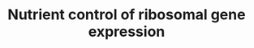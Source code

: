 ---
annotations:
- id: PW:0000004
  parent: regulatory pathway
  type: Pathway Ontology
  value: regulatory pathway
- id: PW:0000003
  parent: signaling pathway
  type: Pathway Ontology
  value: signaling pathway
authors:
- Stacia
- Bart Smeets
- Mkutmon
- MaintBot
- Egonw
description: 'Ribosomes are highly conserved large ribonucleoprotein (RNP) particles,
  consisting in yeast of a large 60S subunit and a small 40S subunit, that perform
  protein synthesis. Yeast ribosomes contain one copy each of four ribosomal RNAs
  (5S, 5.8S, 18S, and 25S; produced in two separate transcripts encoded within the
  rDNA repeat present as hundreds of copies on Chromosome 12) and 79 different ribosomal
  proteins (r-proteins), which are encoded by 137 different genes scattered about
  the genome, 59 of which are duplicated. The 60S subunit contains 46 proteins and
  three RNA molecules: 25S RNA of 3392 nt, hydrogen bonded to the 5.8S RNA of 158
  nt and associated with the 5S RNA of 121 nt. The 40S subunit has a single 18S RNA
  of 1798 nt and 33 proteins. All yeast ribosomal proteins have a mammalian homolog.
  PMID: 10690410, PMID: 22884264, PMID: 9421530, PMID: 9396790  In a rapidly growing
  yeast cell, 60% of total transcription is devoted to ribosomal RNA, and 50% of RNA
  polymerase II transcription and 90% of mRNA splicing are devoted to the production
  of mRNAs for r-proteins. Coordinate regulation of the rRNA genes and 137 r-protein
  genes is affected by nutritional cues and a number of signal transduction pathways
  that can abruptly induce or silence the ribosomal genes, whose transcripts have
  naturally short lifetimes, leading to major implications for the expression of other
  genes as well. The expression of some r-protein genes is influenced by Abf1p, and
  most are directly induced by binding of Rap1p to their promoters, which excludes
  nucleosomes and recruits Fhl1p and Ifh1p to drive transcription. PMID: 10409730,
  PMID: 12509467, PMID: 10542411, PMID: 2207166, PMID: 16782874  Ribosome synthesis
  is under nutrient control.  Synthesis of the four rRNAs and 79 different proteins  in
  equimolar amounts is one of the most energetically expensive cellular processes,
  and must be coordinated together.  Ribosome biogenesis requires all three RNA polymerases:
  Pol I for rRNA genes, Pol II for ribosomal protein genes, and Pol III for tRNA and
  5S RNA genes. Therefore, sensing quality and quantity of available nutrients is
  key in the regulation of ribosome biogenesis. PMID: 15489289, PMID: 18303986  Formation
  of transcription initiation complexes at the rDNA promoter depends on the association
  of RNA Pol I with the Rrn3p transcription factor, which is regulated by  phosphorylation/dephosphorylation
  of Rrn3p. During normal conditions, a surface serine patch on Rrn3p is not phosphorylated,
  enabling it to bind  RNA Pol I for efficient rDNA transcription. In stress conditions,
  the surface serine patch undergoes phosphorylation, which impairs the interaction
  of Rrn3p with RNA Pol I, repressing Pol I transcription, and thereby also reducing
  ribosome production and cell growth. The presence of glucose results in increased
  expression of RRN3. In cells treated with rapamycin, Rrn3p is subject to proteasome-dependent
  degradation, reducing the cellular amount of transcription-initiation competent
  RNA Pol I - Rrn3p complexes. PMID: 19796927, PMID: 8670901, PMID: 20421203, PMID:
  20154141, PMID: 18084032, PMID: 11717393, PMID: 14595104  Ribosomal protein genes
  and ribosomal biogenesis genes are transcribed by RNA polymerase II. The activation
  of these promoters requires the forkhead-like transcription factor, Fhl1p, the acitvity
  of which is subject to nutrient regulation via the Ifh1 activator and the Crf1 repressor.
  Under lack of stress, the TorC1 complex retains Crf1p in the cytoplasm in a dephosphorylated,
  inactive state. Upon nutrient deprivation, the PKA-responsive Yak1 kinase phosphorylates
  Crf1p, resulting in its translocation to the nucleus, where Crf1p competes with
  the Ifh1 activator to bind Fhl1p. The transcription factor Sfp1p also mediates TorC1
  regulation of ribosomal protein and ribosomal biogenesis genes. Interaction of Sfp1p
  with TorC1 reduces Sch9p phosphorylation, resulting in a negative feedback loop.  PMID:
  15620355, PMID: 19796927  Transcription by RNA polymerase III is negatively regulated
  by Maf1, a highly conserved repressor. Both the localization and activity of Maf1p
  are regulated by phosphorylation at various sites, mediated by TORC1, protein kinase
  A (PKA), and Sch9p.  In its dephosphorylated state, Maf1p binds the N-terminus of
  the Rpc160p subunit of Pol III to prevent closed-complex formation. Maf1p is maintained
  in the cytoplasm during vegetative growth via PKA- or Sch9p-mediated phosphorylation.
  Dephosphorylation allows translocation of Maf1p to the nucleus and nucleolus under
  stress conditions, which shuts down RNA Pol III transcription.Phosphorylation of
  Maf1p by CK2 occurs at promoters, which releases Maf1p from chromatin, liberating
  RNA Pol III from inhibition. PMID: 19684113, PMID: 19299514, PMID: 21383183, PMID:
  17005718, PMID: 22810236'
last-edited: 2020-06-17
organisms:
- Saccharomyces cerevisiae
redirect_from:
- /index.php/Pathway:WP2869
- /instance/WP2869
- /instance/WP2869_rr110881
revision: r110881
schema-jsonld:
- '@context': https://schema.org/
  '@id': https://wikipathways.github.io/pathways/WP2869.html
  '@type': Dataset
  creator:
    '@type': Organization
    name: WikiPathways
  description: 'Ribosomes are highly conserved large ribonucleoprotein (RNP) particles,
    consisting in yeast of a large 60S subunit and a small 40S subunit, that perform
    protein synthesis. Yeast ribosomes contain one copy each of four ribosomal RNAs
    (5S, 5.8S, 18S, and 25S; produced in two separate transcripts encoded within the
    rDNA repeat present as hundreds of copies on Chromosome 12) and 79 different ribosomal
    proteins (r-proteins), which are encoded by 137 different genes scattered about
    the genome, 59 of which are duplicated. The 60S subunit contains 46 proteins and
    three RNA molecules: 25S RNA of 3392 nt, hydrogen bonded to the 5.8S RNA of 158
    nt and associated with the 5S RNA of 121 nt. The 40S subunit has a single 18S
    RNA of 1798 nt and 33 proteins. All yeast ribosomal proteins have a mammalian
    homolog. PMID: 10690410, PMID: 22884264, PMID: 9421530, PMID: 9396790  In a rapidly
    growing yeast cell, 60% of total transcription is devoted to ribosomal RNA, and
    50% of RNA polymerase II transcription and 90% of mRNA splicing are devoted to
    the production of mRNAs for r-proteins. Coordinate regulation of the rRNA genes
    and 137 r-protein genes is affected by nutritional cues and a number of signal
    transduction pathways that can abruptly induce or silence the ribosomal genes,
    whose transcripts have naturally short lifetimes, leading to major implications
    for the expression of other genes as well. The expression of some r-protein genes
    is influenced by Abf1p, and most are directly induced by binding of Rap1p to their
    promoters, which excludes nucleosomes and recruits Fhl1p and Ifh1p to drive transcription.
    PMID: 10409730, PMID: 12509467, PMID: 10542411, PMID: 2207166, PMID: 16782874  Ribosome
    synthesis is under nutrient control.  Synthesis of the four rRNAs and 79 different
    proteins  in equimolar amounts is one of the most energetically expensive cellular
    processes, and must be coordinated together.  Ribosome biogenesis requires all
    three RNA polymerases: Pol I for rRNA genes, Pol II for ribosomal protein genes,
    and Pol III for tRNA and 5S RNA genes. Therefore, sensing quality and quantity
    of available nutrients is key in the regulation of ribosome biogenesis. PMID:
    15489289, PMID: 18303986  Formation of transcription initiation complexes at the
    rDNA promoter depends on the association of RNA Pol I with the Rrn3p transcription
    factor, which is regulated by  phosphorylation/dephosphorylation of Rrn3p. During
    normal conditions, a surface serine patch on Rrn3p is not phosphorylated, enabling
    it to bind  RNA Pol I for efficient rDNA transcription. In stress conditions,
    the surface serine patch undergoes phosphorylation, which impairs the interaction
    of Rrn3p with RNA Pol I, repressing Pol I transcription, and thereby also reducing
    ribosome production and cell growth. The presence of glucose results in increased
    expression of RRN3. In cells treated with rapamycin, Rrn3p is subject to proteasome-dependent
    degradation, reducing the cellular amount of transcription-initiation competent
    RNA Pol I - Rrn3p complexes. PMID: 19796927, PMID: 8670901, PMID: 20421203, PMID:
    20154141, PMID: 18084032, PMID: 11717393, PMID: 14595104  Ribosomal protein genes
    and ribosomal biogenesis genes are transcribed by RNA polymerase II. The activation
    of these promoters requires the forkhead-like transcription factor, Fhl1p, the
    acitvity of which is subject to nutrient regulation via the Ifh1 activator and
    the Crf1 repressor. Under lack of stress, the TorC1 complex retains Crf1p in the
    cytoplasm in a dephosphorylated, inactive state. Upon nutrient deprivation, the
    PKA-responsive Yak1 kinase phosphorylates Crf1p, resulting in its translocation
    to the nucleus, where Crf1p competes with the Ifh1 activator to bind Fhl1p. The
    transcription factor Sfp1p also mediates TorC1 regulation of ribosomal protein
    and ribosomal biogenesis genes. Interaction of Sfp1p with TorC1 reduces Sch9p
    phosphorylation, resulting in a negative feedback loop.  PMID: 15620355, PMID:
    19796927  Transcription by RNA polymerase III is negatively regulated by Maf1,
    a highly conserved repressor. Both the localization and activity of Maf1p are
    regulated by phosphorylation at various sites, mediated by TORC1, protein kinase
    A (PKA), and Sch9p.  In its dephosphorylated state, Maf1p binds the N-terminus
    of the Rpc160p subunit of Pol III to prevent closed-complex formation. Maf1p is
    maintained in the cytoplasm during vegetative growth via PKA- or Sch9p-mediated
    phosphorylation. Dephosphorylation allows translocation of Maf1p to the nucleus
    and nucleolus under stress conditions, which shuts down RNA Pol III transcription.Phosphorylation
    of Maf1p by CK2 occurs at promoters, which releases Maf1p from chromatin, liberating
    RNA Pol III from inhibition. PMID: 19684113, PMID: 19299514, PMID: 21383183, PMID:
    17005718, PMID: 22810236'
  keywords:
  - Crf1prepressor
  - Cyr1padenylatecyclase
  - D-Glucose
  - Fhl1pregulator
  - Gpr1preceptor
  - Ifh1pactivator
  - Maf1pregulator
  - Rrn3pTF
  - Sch9pkinase
  - Sfp1pTF
  - Tpk1pkinase
  - Tpk2pkinase
  - Tpk3pkinase
  - Yak1pkinase
  - amino acids
  - cAMP
  license: CC0
  name: Nutrient control of ribosomal gene expression
seo: CreativeWork
title: Nutrient control of ribosomal gene expression
wpid: WP2869
---